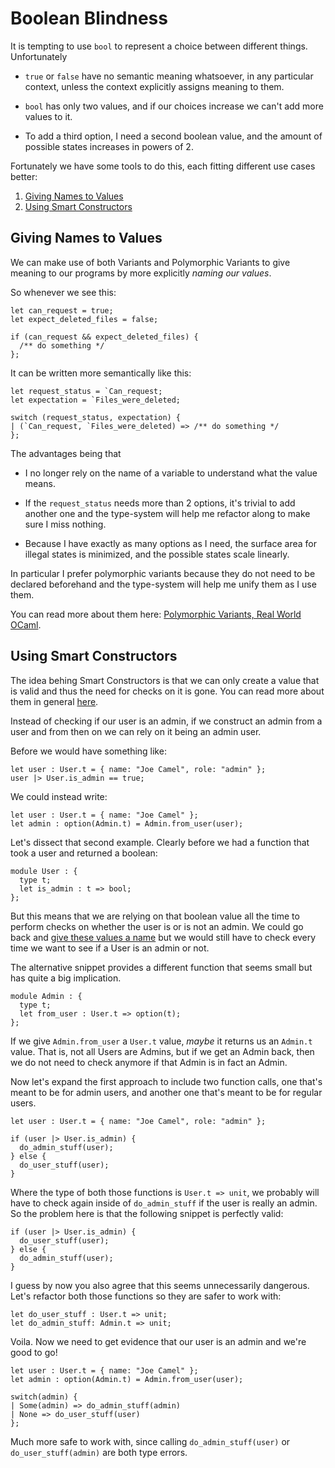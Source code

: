 # Boolean Blindness

It is tempting to use `bool` to represent a choice between different things.
Unfortunately

* `true` or `false` have no semantic meaning whatsoever, in any particular
  context, unless the context explicitly assigns meaning to them.

* `bool` has only two values, and if our choices increase we can't add more
  values to it.

* To add a third option, I need a second boolean value, and the amount of
  possible states increases in powers of 2.

Fortunately we have some tools to do this, each fitting different use cases
better:

1. [Giving Names to Values](#giving-names-to-values)
2. [Using Smart Constructors](#using-smart-constructors)

## Giving Names to Values 

We can make use of both Variants and Polymorphic Variants to give meaning to
our programs by more explicitly _naming our values_.

So whenever we see this:

```reason
let can_request = true;
let expect_deleted_files = false;

if (can_request && expect_deleted_files) {
  /** do something */
};
```

It can be written more semantically like this:

```reason
let request_status = `Can_request;
let expectation = `Files_were_deleted;

switch (request_status, expectation) {
| (`Can_request, `Files_were_deleted) => /** do something */
};
```

The advantages being that

* I no longer rely on the name of a variable to understand what the value means.

* If the `request_status` needs more than 2 options, it's trivial to add another
  one and the type-system will help me refactor along to make sure I miss
  nothing.

* Because I have exactly as many options as I need, the surface area for illegal
  states is minimized, and the possible states scale linearly.

In particular I prefer polymorphic variants because they do not need to be
declared beforehand and the type-system will help me unify them as I use them.

You can read more about them here: [Polymorphic Variants, Real World
OCaml](http://dev.realworldocaml.org/variants.html#polymorphic-variants).


## Using Smart Constructors

The idea behing Smart Constructors is that we can only create a value that is
valid and thus the need for checks on it is gone. You can read more about them
in general [here](smart-constructors.md).

Instead of checking if our user is an admin, if we construct an admin from a
user and from then on we can rely on it being an admin user.

Before we would have something like:

```reason
let user : User.t = { name: "Joe Camel", role: "admin" };
user |> User.is_admin == true;
```

We could instead write:

```reason
let user : User.t = { name: "Joe Camel" };
let admin : option(Admin.t) = Admin.from_user(user);
```

Let's dissect that second example. Clearly before we had a function that took
a user and returned a boolean:

```reason
module User : {
  type t;
  let is_admin : t => bool;
};
```

But this means that we are relying on that boolean value all the time to
perform checks on whether the user is or is not an admin. We could go back and
[give these values a name](#giving-names-to-values) but we would still have to
check every time we want to see if a User is an admin or not.

The alternative snippet provides a different function that seems small but has
quite a big implication.

```reason
module Admin : {
  type t;
  let from_user : User.t => option(t);
};
```

If we give `Admin.from_user` a `User.t` value, _maybe_ it returns us an
`Admin.t` value. That is, not all Users are Admins, but if we get an Admin
back, then we do not need to check anymore if that Admin is in fact an Admin.

Now let's expand the first approach to include two function calls, one that's
meant to be for admin users, and another one that's meant to be for regular
users.

```reason
let user : User.t = { name: "Joe Camel", role: "admin" };

if (user |> User.is_admin) {
  do_admin_stuff(user);
} else {
  do_user_stuff(user);
}
```

Where the type of both those functions is `User.t => unit`, we probably will
have to check again inside of `do_admin_stuff` if the user is really an admin.
So the problem here is that the following snippet is perfectly valid:

```reason
if (user |> User.is_admin) {
  do_user_stuff(user);
} else {
  do_admin_stuff(user);
}
```

I guess by now you also agree that this seems unnecessarily dangerous. Let's
refactor both those functions so they are safer to work with:

```reason
let do_user_stuff : User.t => unit;
let do_admin_stuff: Admin.t => unit;
```

Voila. Now we need to get evidence that our user is an admin and we're good to
go!

```reason
let user : User.t = { name: "Joe Camel" };
let admin : option(Admin.t) = Admin.from_user(user);

switch(admin) {
| Some(admin) => do_admin_stuff(admin)
| None => do_user_stuff(user)
};
```

Much more safe to work with, since calling `do_admin_stuff(user)` or
`do_user_stuff(admin)` are both type errors.

